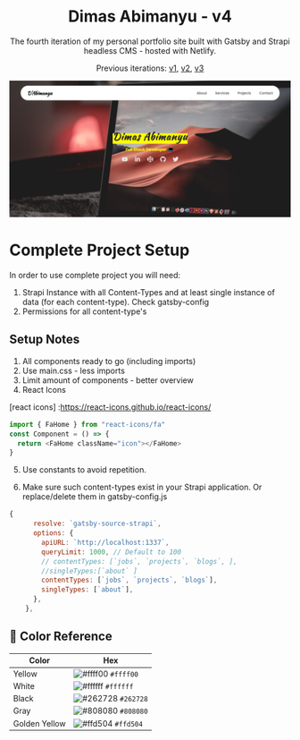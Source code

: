 <h1 align="center">
  Dimas Abimanyu - v4
</h1>

<p align="center"> 
  The fourth iteration of my personal portfolio site built with Gatsby and Strapi headless CMS - hosted with Netlify.
</p>

<p align="center">
  Previous iterations:
  <a href="https://github.com/dimasabimanyy/v1" target="_blank">v1</a>,
  <a href="https://github.com/dimasabimanyy/v2" target="_blank">v2</a>,
  <a href="https://github.com/dimasabimanyy/v3" target="_blank">v3</a>
</p>

![Website Screenshot](https://raw.githubusercontent.com/dimasabimanyy/v4/master/src/assets/screenshot-home.png)

# Complete Project Setup

In order to use complete project you will need:

1. Strapi Instance with all Content-Types and at least single instance of data (for each content-type). Check gatsby-config
2. Permissions for all content-type's

## Setup Notes

1. All components ready to go (including imports)
2. Use main.css - less imports
3. Limit amount of components - better overview
4. React Icons

[react icons] :https://react-icons.github.io/react-icons/

```javascript
import { FaHome } from "react-icons/fa"
const Component = () => {
  return <FaHome className="icon"></FaHome>
}
```

5. Use constants to avoid repetition.

6. Make sure such content-types exist in your Strapi application. Or replace/delete them in gatsby-config.js

```javascript
{
      resolve: `gatsby-source-strapi`,
      options: {
        apiURL: `http://localhost:1337`,
        queryLimit: 1000, // Default to 100
        // contentTypes: [`jobs`, `projects`, `blogs`, ],
        //singleTypes:[`about` ]
        contentTypes: [`jobs`, `projects`, `blogs`],
        singleTypes: [`about`],
      },
    },
```

## 🎨 Color Reference

| Color         | Hex                                                                |
| ------------- | ------------------------------------------------------------------ |
| Yellow        | ![#ffff00](https://via.placeholder.com/10/ffff00?text=+) `#ffff00` |
| White         | ![#ffffff](https://via.placeholder.com/10/ffffff?text=+) `#ffffff` |
| Black         | ![#262728](https://via.placeholder.com/10/262728?text=+) `#262728` |
| Gray          | ![#808080](https://via.placeholder.com/10/808080?text=+) `#808080` |
| Golden Yellow | ![#ffd504](https://via.placeholder.com/10/ffd504?text=+) `#ffd504` |

